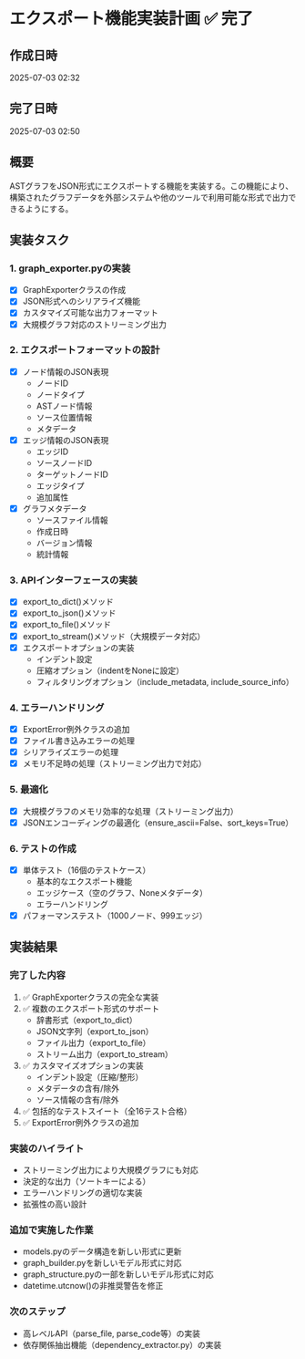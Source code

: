 # エクスポート機能実装計画 ✅ 完了

## 作成日時
2025-07-03 02:32

## 完了日時
2025-07-03 02:50

## 概要
ASTグラフをJSON形式にエクスポートする機能を実装する。この機能により、構築されたグラフデータを外部システムや他のツールで利用可能な形式で出力できるようにする。

## 実装タスク

### 1. graph_exporter.pyの実装
- [x] GraphExporterクラスの作成
- [x] JSON形式へのシリアライズ機能
- [x] カスタマイズ可能な出力フォーマット
- [x] 大規模グラフ対応のストリーミング出力

### 2. エクスポートフォーマットの設計
- [x] ノード情報のJSON表現
  - ノードID
  - ノードタイプ
  - ASTノード情報
  - ソース位置情報
  - メタデータ
- [x] エッジ情報のJSON表現
  - エッジID
  - ソースノードID
  - ターゲットノードID
  - エッジタイプ
  - 追加属性
- [x] グラフメタデータ
  - ソースファイル情報
  - 作成日時
  - バージョン情報
  - 統計情報

### 3. APIインターフェースの実装
- [x] export_to_dict()メソッド
- [x] export_to_json()メソッド
- [x] export_to_file()メソッド
- [x] export_to_stream()メソッド（大規模データ対応）
- [x] エクスポートオプションの実装
  - インデント設定
  - 圧縮オプション（indentをNoneに設定）
  - フィルタリングオプション（include_metadata, include_source_info）

### 4. エラーハンドリング
- [x] ExportError例外クラスの追加
- [x] ファイル書き込みエラーの処理
- [x] シリアライズエラーの処理
- [x] メモリ不足時の処理（ストリーミング出力で対応）

### 5. 最適化
- [x] 大規模グラフのメモリ効率的な処理（ストリーミング出力）
- [x] JSONエンコーディングの最適化（ensure_ascii=False、sort_keys=True）

### 6. テストの作成
- [x] 単体テスト（16個のテストケース）
  - 基本的なエクスポート機能
  - エッジケース（空のグラフ、Noneメタデータ）
  - エラーハンドリング
- [x] パフォーマンステスト（1000ノード、999エッジ）

## 実装結果

### 完了した内容
1. ✅ GraphExporterクラスの完全な実装
2. ✅ 複数のエクスポート形式のサポート
   - 辞書形式（export_to_dict）
   - JSON文字列（export_to_json）
   - ファイル出力（export_to_file）
   - ストリーム出力（export_to_stream）
3. ✅ カスタマイズオプションの実装
   - インデント設定（圧縮/整形）
   - メタデータの含有/除外
   - ソース情報の含有/除外
4. ✅ 包括的なテストスイート（全16テスト合格）
5. ✅ ExportError例外クラスの追加

### 実装のハイライト
- ストリーミング出力により大規模グラフにも対応
- 決定的な出力（ソートキーによる）
- エラーハンドリングの適切な実装
- 拡張性の高い設計

### 追加で実施した作業
- models.pyのデータ構造を新しい形式に更新
- graph_builder.pyを新しいモデル形式に対応
- graph_structure.pyの一部を新しいモデル形式に対応
- datetime.utcnow()の非推奨警告を修正

### 次のステップ
- 高レベルAPI（parse_file, parse_code等）の実装
- 依存関係抽出機能（dependency_extractor.py）の実装